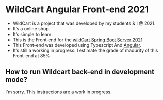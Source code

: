 # WildCart Angular Front-end 2021

* WildCart is a project that was developed by my students & I @ 2021.
* It's a online shop.
* It's simple to learn.
* This is the Front-end for the [wildCart Spring Boot Server 2021](https://github.com/rafaelaznar/wildCartSBServer2021)
* This Front-end was developed using Typescript And [Angular](https://angular.io/).
* It's still a working in progress: I estimate the grade of madurity of this Front-end at 85%  

## How to run Wildcart back-end in development mode?
I'm sorry. This instruccions are a work in progress.

